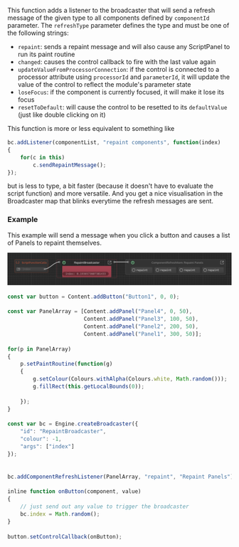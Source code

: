 This function adds a listener to the broadcaster that will send a refresh message of the given type to all components defined by `componentId` parameter. 
The `refreshType` parameter defines the type and must be one of the following strings:

- `repaint`: sends a repaint message and will also cause any ScriptPanel to run its paint routine
- `changed`: causes the control callback to fire with the last value again
- `updateValueFromProcessorConnection`: if the control is connected to a processor attribute using `processorId` and `parameterId`, it will update the value of the control to reflect the module's parameter state
- `loseFocus`: if the component is currently focused, it will make it lose its focus
- `resetToDefault`: will cause the control to be resetted to its `defaultValue` (just like double clicking on it)

This function is more or less equivalent to something like

```javascript
bc.addListener(componentList, "repaint components", function(index)
{
	for(c in this)
		c.sendRepaintMessage();
});
```

but is less to type, a bit faster (because it doesn't have to evaluate the script function) and more versatile. And you get a nice visualisation in the Broadcaster map that blinks everytime the refresh messages are sent.

### Example

This example will send a message when you click a button and causes a list of Panels to repaint themselves.

![](/images/custom/broadcaster/refreshlistener.png)

```javascript
const var button = Content.addButton("Button1", 0, 0);

const var PanelArray = [Content.addPanel("Panel4", 0, 50),
                        Content.addPanel("Panel3", 100, 50),
                        Content.addPanel("Panel2", 200, 50),
                        Content.addPanel("Panel1", 300, 50)];

for(p in PanelArray)
{
	p.setPaintRoutine(function(g)
	{
		g.setColour(Colours.withAlpha(Colours.white, Math.random()));
		g.fillRect(this.getLocalBounds(0));
		
	});
}

const var bc = Engine.createBroadcaster({
	"id": "RepaintBroadcaster",
	"colour": -1,
	"args": ["index"]
});


bc.addComponentRefreshListener(PanelArray, "repaint", "Repaint Panels");

inline function onButton(component, value)
{
	// just send out any value to trigger the broadcaster
	bc.index = Math.random(); 
}

button.setControlCallback(onButton);
```